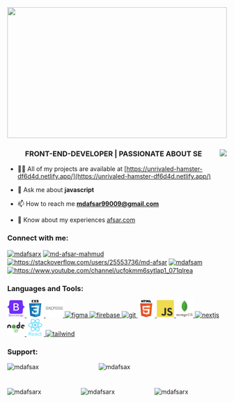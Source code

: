 <div align="center">
  <img height="300" width="100%" src="https://i.postimg.cc/5yQVB3JG/Olivia-Wilson-2.png"  />
</div>



###

<img align="right" height="150" src="https://i.imgflip.com/65efzo.gif"  />

###

<h3 align="center">FRONT-END-DEVELOPER | PASSIONATE ABOUT SE</h3>

- 👨‍💻 All of my projects are available at [https://unrivaled-hamster-df6d4d.netlify.app/](https://unrivaled-hamster-df6d4d.netlify.app/)

- 💬 Ask me about **javascript**

- 📫 How to reach me **mdafsar99009@gmail.com**

- 📄 Know about my experiences [afsar.com](afsar.com)

<h3 align="left">Connect with me:</h3>
<p align="left">
<a href="https://twitter.com/mdafsarx" target="blank"><img align="center" src="https://raw.githubusercontent.com/rahuldkjain/github-profile-readme-generator/master/src/images/icons/Social/twitter.svg" alt="mdafsarx" height="30" width="40" /></a>
<a href="https://linkedin.com/in/md-afsar-mahmud" target="blank"><img align="center" src="https://raw.githubusercontent.com/rahuldkjain/github-profile-readme-generator/master/src/images/icons/Social/linked-in-alt.svg" alt="md-afsar-mahmud" height="30" width="40" /></a>
<a href="https://stackoverflow.com/users/https://stackoverflow.com/users/25553736/md-afsar" target="blank"><img align="center" src="https://raw.githubusercontent.com/rahuldkjain/github-profile-readme-generator/master/src/images/icons/Social/stack-overflow.svg" alt="https://stackoverflow.com/users/25553736/md-afsar" height="30" width="40" /></a>
<a href="https://dribbble.com/mdafsam" target="blank"><img align="center" src="https://raw.githubusercontent.com/rahuldkjain/github-profile-readme-generator/master/src/images/icons/Social/dribbble.svg" alt="mdafsam" height="30" width="40" /></a>
<a href="https://www.youtube.com/c/https://www.youtube.com/channel/ucfokmm6sytlap1_071qlrea" target="blank"><img align="center" src="https://raw.githubusercontent.com/rahuldkjain/github-profile-readme-generator/master/src/images/icons/Social/youtube.svg" alt="https://www.youtube.com/channel/ucfokmm6sytlap1_071qlrea" height="30" width="40" /></a>
</p>

<h3 align="left">Languages and Tools:</h3>
<p align="left"> <a href="https://getbootstrap.com" target="_blank" rel="noreferrer"> <img src="https://raw.githubusercontent.com/devicons/devicon/master/icons/bootstrap/bootstrap-plain-wordmark.svg" alt="bootstrap" width="40" height="40"/> </a> <a href="https://www.w3schools.com/css/" target="_blank" rel="noreferrer"> <img src="https://raw.githubusercontent.com/devicons/devicon/master/icons/css3/css3-original-wordmark.svg" alt="css3" width="40" height="40"/> </a> <a href="https://expressjs.com" target="_blank" rel="noreferrer"> <img src="https://raw.githubusercontent.com/devicons/devicon/master/icons/express/express-original-wordmark.svg" alt="express" width="40" height="40"/> </a> <a href="https://www.figma.com/" target="_blank" rel="noreferrer"> <img src="https://www.vectorlogo.zone/logos/figma/figma-icon.svg" alt="figma" width="40" height="40"/> </a> <a href="https://firebase.google.com/" target="_blank" rel="noreferrer"> <img src="https://www.vectorlogo.zone/logos/firebase/firebase-icon.svg" alt="firebase" width="40" height="40"/> </a> <a href="https://git-scm.com/" target="_blank" rel="noreferrer"> <img src="https://www.vectorlogo.zone/logos/git-scm/git-scm-icon.svg" alt="git" width="40" height="40"/> </a> <a href="https://www.w3.org/html/" target="_blank" rel="noreferrer"> <img src="https://raw.githubusercontent.com/devicons/devicon/master/icons/html5/html5-original-wordmark.svg" alt="html5" width="40" height="40"/> </a> <a href="https://developer.mozilla.org/en-US/docs/Web/JavaScript" target="_blank" rel="noreferrer"> <img src="https://raw.githubusercontent.com/devicons/devicon/master/icons/javascript/javascript-original.svg" alt="javascript" width="40" height="40"/> </a> <a href="https://www.mongodb.com/" target="_blank" rel="noreferrer"> <img src="https://raw.githubusercontent.com/devicons/devicon/master/icons/mongodb/mongodb-original-wordmark.svg" alt="mongodb" width="40" height="40"/> </a> <a href="https://nextjs.org/" target="_blank" rel="noreferrer"> <img src="https://cdn.worldvectorlogo.com/logos/nextjs-2.svg" alt="nextjs" width="40" height="40"/> </a> <a href="https://nodejs.org" target="_blank" rel="noreferrer"> <img src="https://raw.githubusercontent.com/devicons/devicon/master/icons/nodejs/nodejs-original-wordmark.svg" alt="nodejs" width="40" height="40"/> </a> <a href="https://reactjs.org/" target="_blank" rel="noreferrer"> <img src="https://raw.githubusercontent.com/devicons/devicon/master/icons/react/react-original-wordmark.svg" alt="react" width="40" height="40"/> </a> <a href="https://tailwindcss.com/" target="_blank" rel="noreferrer"> <img src="https://www.vectorlogo.zone/logos/tailwindcss/tailwindcss-icon.svg" alt="tailwind" width="40" height="40"/> </a> </p>

<h3 align="left">Support:</h3>
<p><a href="https://www.buymeacoffee.com/mdafsax"> <img align="left" src="https://cdn.buymeacoffee.com/buttons/v2/default-yellow.png" height="50" width="210" alt="mdafsax" /></a><a href="https://ko-fi.com/mdafsax"> <img align="left" src="https://cdn.ko-fi.com/cdn/kofi3.png?v=3" height="50" width="210" alt="mdafsax" /></a></p><br><br>


###

<div style="display:flex; justify-content: space-between;">
  <img src="https://github-readme-stats.vercel.app/api/top-langs?username=mdafsarx&show_icons=true&locale=en&layout=compact" alt="mdafsarx" width="33%" height="195" />
  <img src="https://github-readme-stats.vercel.app/api?username=mdafsarx&show_icons=true&locale=en" alt="mdafsarx" width="33%" height="195" />
  <img src="https://github-readme-streak-stats.herokuapp.com/?user=mdafsarx&" alt="mdafsarx" width="33%" height="195" />
</div>




